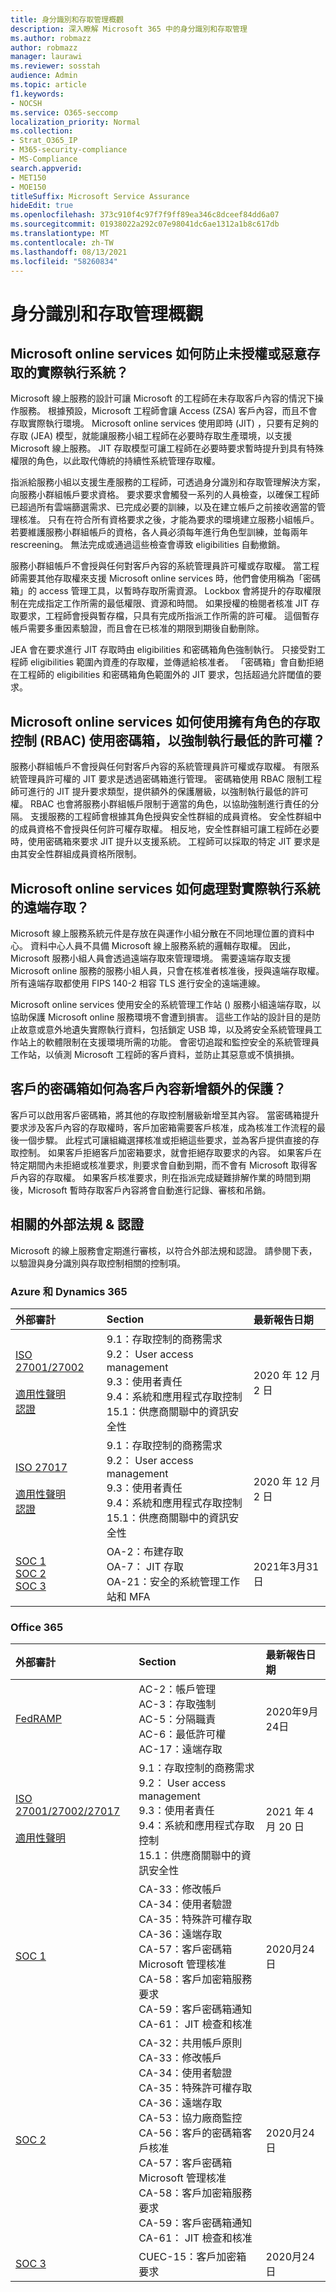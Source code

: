 ```yaml
---
title: 身分識別和存取管理概觀
description: 深入瞭解 Microsoft 365 中的身分識別和存取管理
ms.author: robmazz
author: robmazz
manager: laurawi
ms.reviewer: sosstah
audience: Admin
ms.topic: article
f1.keywords:
- NOCSH
ms.service: O365-seccomp
localization_priority: Normal
ms.collection:
- Strat_O365_IP
- M365-security-compliance
- MS-Compliance
search.appverid:
- MET150
- MOE150
titleSuffix: Microsoft Service Assurance
hideEdit: true
ms.openlocfilehash: 373c910f4c97f7f9ff89ea346c8dceef84dd6a07
ms.sourcegitcommit: 01938022a292c07e98041dc6ae1312a1b8c617db
ms.translationtype: MT
ms.contentlocale: zh-TW
ms.lasthandoff: 08/13/2021
ms.locfileid: "58260834"
---
```

# <a name="identity-and-access-management-overview"></a>身分識別和存取管理概觀

## <a name="how-do-microsoft-online-services-protect-production-systems-from-unauthorized-or-malicious-access"></a>Microsoft online services 如何防止未授權或惡意存取的實際執行系統？

Microsoft 線上服務的設計可讓 Microsoft 的工程師在未存取客戶內容的情況下操作服務。 根據預設，Microsoft 工程師會讓 Access (ZSA) 客戶內容，而且不會存取實際執行環境。 Microsoft online services 使用即時 (JIT) ，只要有足夠的存取 (JEA) 模型，就能讓服務小組工程師在必要時存取生產環境，以支援 Microsoft 線上服務。 JIT 存取模型可讓工程師在必要時要求暫時提升到具有特殊權限的角色，以此取代傳統的持續性系統管理存取權。

指派給服務小組以支援生產服務的工程師，可透過身分識別和存取管理解決方案，向服務小群組帳戶要求資格。 要求要求會觸發一系列的人員檢查，以確保工程師已超過所有雲端篩選需求、已完成必要的訓練，以及在建立帳戶之前接收適當的管理核准。 只有在符合所有資格要求之後，才能為要求的環境建立服務小組帳戶。 若要維護服務小群組帳戶的資格，各人員必須每年進行角色型訓練，並每兩年 rescreening。 無法完成或通過這些檢查會導致 eligibilities 自動撤銷。

服務小群組帳戶不會授與任何對客戶內容的系統管理員許可權或存取權。 當工程師需要其他存取權來支援 Microsoft online services 時，他們會使用稱為「密碼箱」的 access 管理工具，以暫時存取所需資源。 Lockbox 會將提升的存取權限制在完成指定工作所需的最低權限、資源和時間。 如果授權的檢閱者核准 JIT 存取要求，工程師會授與暫存檔，只具有完成所指派工作所需的許可權。 這個暫存帳戶需要多重因素驗證，而且會在已核准的期限到期後自動刪除。

JEA 會在要求進行 JIT 存取時由 eligibilities 和密碼箱角色強制執行。 只接受對工程師 eligibilities 範圍內資產的存取權，並傳遞給核准者。 「密碼箱」會自動拒絕在工程師的 eligibilities 和密碼箱角色範圍外的 JIT 要求，包括超過允許閾值的要求。  

## <a name="how-do-microsoft-online-services-use-role-based-access-control-rbac-with-lockbox-to-enforce-least-privilege"></a>Microsoft online services 如何使用擁有角色的存取控制 (RBAC) 使用密碼箱，以強制執行最低的許可權？

服務小群組帳戶不會授與任何對客戶內容的系統管理員許可權或存取權。 有限系統管理員許可權的 JIT 要求是透過密碼箱進行管理。 密碼箱使用 RBAC 限制工程師可進行的 JIT 提升要求類型，提供額外的保護層級，以強制執行最低的許可權。 RBAC 也會將服務小群組帳戶限制于適當的角色，以協助強制進行責任的分隔。
支援服務的工程師會根據其角色授與安全性群組的成員資格。 安全性群組中的成員資格不會授與任何許可權存取權。 相反地，安全性群組可讓工程師在必要時，使用密碼箱來要求 JIT 提升以支援系統。 工程師可以採取的特定 JIT 要求是由其安全性群組成員資格所限制。

## <a name="how-do-microsoft-online-services-handle-remote-access-to-production-systems"></a>Microsoft online services 如何處理對實際執行系統的遠端存取？

Microsoft 線上服務系統元件是存放在與運作小組分散在不同地理位置的資料中心。 資料中心人員不具備 Microsoft 線上服務系統的邏輯存取權。 因此，Microsoft 服務小組人員會透過遠端存取來管理環境。 需要遠端存取支援 Microsoft online 服務的服務小組人員，只會在核准者核准後，授與遠端存取權。 所有遠端存取都使用 FIPS 140-2 相容 TLS 進行安全的遠端連線。

Microsoft online services 使用安全的系統管理工作站 () 服務小組遠端存取，以協助保護 Microsoft online 服務環境不會遭到損害。 這些工作站的設計目的是防止故意或意外地遺失實際執行資料，包括鎖定 USB 埠，以及將安全系統管理員工作站上的軟體限制在支援環境所需的功能。 會密切追蹤和監控安全的系統管理員工作站，以偵測 Microsoft 工程師的客戶資料，並防止其惡意或不慎損損。

## <a name="how-does-customer-lockbox-add-additional-protection-for-customer-content"></a>客戶的密碼箱如何為客戶內容新增額外的保護？

客戶可以啟用客戶密碼箱，將其他的存取控制層級新增至其內容。 當密碼箱提升要求涉及客戶內容的存取權時，客戶加密箱需要客戶核准，成為核准工作流程的最後一個步驟。 此程式可讓組織選擇核准或拒絕這些要求，並為客戶提供直接的存取控制。 如果客戶拒絕客戶加密箱要求，就會拒絕存取要求的內容。 如果客戶在特定期間內未拒絕或核准要求，則要求會自動到期，而不會有 Microsoft 取得客戶內容的存取權。 如果客戶核准要求，則在指派完成疑難排解作業的時間到期後，Microsoft 暫時存取客戶內容將會自動進行記錄、審核和吊銷。

## <a name="related-external-regulations--certifications"></a>相關的外部法規 & 認證

Microsoft 的線上服務會定期進行審核，以符合外部法規和認證。 請參閱下表，以驗證與身分識別與存取控制相關的控制項。

### <a name="azure-and-dynamics-365"></a>Azure 和 Dynamics 365

| **外部審計** | **Section** | **最新報告日期** |
|:--------------------|:------------|:-----------------------|
| [ISO 27001/27002](https://servicetrust.microsoft.com/ViewPage/MSComplianceGuideV3?command=Download&downloadType=Document&downloadId=e9116047-f327-430c-a83f-166b7e561ad6&tab=7027ead0-3d6b-11e9-b9e1-290b1eb4cdeb&docTab=7027ead0-3d6b-11e9-b9e1-290b1eb4cdeb_ISO_Reports) <br><br> [適用性聲明](https://servicetrust.microsoft.com/ViewPage/MSComplianceGuideV3?command=Download&downloadType=Document&downloadId=00af6c3e-7f3e-4e0d-8b0e-79f45ef2cef1&tab=7027ead0-3d6b-11e9-b9e1-290b1eb4cdeb&docTab=7027ead0-3d6b-11e9-b9e1-290b1eb4cdeb_ISO_Reports) <br> [認證](https://servicetrust.microsoft.com/ViewPage/MSComplianceGuideV3?command=Download&downloadType=Document&downloadId=d7af5304-3a31-40e6-9abb-e26352305d41&tab=7027ead0-3d6b-11e9-b9e1-290b1eb4cdeb&docTab=7027ead0-3d6b-11e9-b9e1-290b1eb4cdeb_ISO_Reports) | 9.1：存取控制的商務需求 <br> 9.2： User access management <br> 9.3：使用者責任 <br> 9.4：系統和應用程式存取控制 <br> 15.1：供應商關聯中的資訊安全性 | 2020 年 12 月 2 日 |
| [ISO 27017](https://servicetrust.microsoft.com/ViewPage/MSComplianceGuideV3?command=Download&downloadType=Document&downloadId=e9116047-f327-430c-a83f-166b7e561ad6&tab=7027ead0-3d6b-11e9-b9e1-290b1eb4cdeb&docTab=7027ead0-3d6b-11e9-b9e1-290b1eb4cdeb_ISO_Reports) <br><br> [適用性聲明](https://servicetrust.microsoft.com/ViewPage/MSComplianceGuideV3?command=Download&downloadType=Document&downloadId=a3bca0ac-867d-4204-b66b-13665f5f1e8d&tab=7027ead0-3d6b-11e9-b9e1-290b1eb4cdeb&docTab=7027ead0-3d6b-11e9-b9e1-290b1eb4cdeb_ISO_Reports) <br> [認證](https://servicetrust.microsoft.com/ViewPage/MSComplianceGuideV3?command=Download&downloadType=Document&downloadId=25718a8a-f34d-41e1-a95a-c49246508787&tab=7027ead0-3d6b-11e9-b9e1-290b1eb4cdeb&docTab=7027ead0-3d6b-11e9-b9e1-290b1eb4cdeb_ISO_Reports) | 9.1：存取控制的商務需求 <br> 9.2： User access management <br> 9.3：使用者責任 <br> 9.4：系統和應用程式存取控制 <br> 15.1：供應商關聯中的資訊安全性 | 2020 年 12 月 2 日 |
| [SOC 1](https://servicetrust.microsoft.com/ViewPage/MSComplianceGuideV3?command=Download&downloadType=Document&downloadId=b8721ebd-af20-42fe-b22f-8332b0a19517&tab=7027ead0-3d6b-11e9-b9e1-290b1eb4cdeb&docTab=7027ead0-3d6b-11e9-b9e1-290b1eb4cdeb_SOC_%2F_SSAE_16_Reports) <br> [SOC 2](https://servicetrust.microsoft.com/ViewPage/MSComplianceGuideV3?command=Download&downloadType=Document&downloadId=234a0f57-83c1-4afc-a586-a0e7a59592f7&tab=7027ead0-3d6b-11e9-b9e1-290b1eb4cdeb&docTab=7027ead0-3d6b-11e9-b9e1-290b1eb4cdeb_SOC_%2F_SSAE_16_Reports) <br> [SOC 3](https://servicetrust.microsoft.com/ViewPage/MSComplianceGuideV3?command=Download&downloadType=Document&downloadId=75c8cbf6-e456-473c-a05e-34fea888ec2a&tab=7027ead0-3d6b-11e9-b9e1-290b1eb4cdeb&docTab=7027ead0-3d6b-11e9-b9e1-290b1eb4cdeb_SOC_%2F_SSAE_16_Reports) | OA-2：布建存取 <br> OA-7： JIT 存取 <br> OA-21：安全的系統管理工作站和 MFA | 2021年3月31日 |

### <a name="office-365"></a>Office 365

| **外部審計** | **Section** | **最新報告日期** |
|:--------------------|:------------|:-----------------------|
| [FedRAMP](https://compliance.microsoft.com/compliancemanager) | AC-2：帳戶管理 <br> AC-3：存取強制 <br> AC-5：分隔職責 <br> AC-6：最低許可權 <br> AC-17：遠端存取 | 2020年9月24日 |
| [ISO 27001/27002/27017](https://servicetrust.microsoft.com/ViewPage/MSComplianceGuideV3?command=Download&downloadType=Document&downloadId=8d625374-4f2d-49f8-9d37-a4281ba98222&tab=7027ead0-3d6b-11e9-b9e1-290b1eb4cdeb&docTab=7027ead0-3d6b-11e9-b9e1-290b1eb4cdeb_ISO_Reports) <br><br> [適用性聲明](https://servicetrust.microsoft.com/ViewPage/MSComplianceGuideV3?command=Download&downloadType=Document&downloadId=c0df4ce8-c77e-4183-84eb-c8688470d8b1&tab=7027ead0-3d6b-11e9-b9e1-290b1eb4cdeb&docTab=7027ead0-3d6b-11e9-b9e1-290b1eb4cdeb_ISO_Reports) | 9.1：存取控制的商務需求 <br> 9.2： User access management <br> 9.3：使用者責任 <br> 9.4：系統和應用程式存取控制 <br> 15.1：供應商關聯中的資訊安全性 | 2021 年 4 月 20 日 |
| [SOC 1](https://servicetrust.microsoft.com/ViewPage/MSComplianceGuideV3?command=Download&downloadType=Document&downloadId=90df3f9c-3aaf-4dbf-99d0-ca9f2991721b&tab=7027ead0-3d6b-11e9-b9e1-290b1eb4cdeb&docTab=7027ead0-3d6b-11e9-b9e1-290b1eb4cdeb_SOC_%2F_SSAE_16_Reports) | CA-33：修改帳戶 <br> CA-34：使用者驗證 <br> CA-35：特殊許可權存取 <br> CA-36：遠端存取 <br> CA-57：客戶密碼箱 Microsoft 管理核准 <br> CA-58：客戶加密箱服務要求 <br> CA-59：客戶密碼箱通知 <br> CA-61： JIT 檢查和核准 | 2020月24日 |
| [SOC 2](https://servicetrust.microsoft.com/ViewPage/MSComplianceGuideV3?command=Download&downloadType=Document&downloadId=a73c1738-7892-42b7-acd3-87b6371c53f6&tab=7027ead0-3d6b-11e9-b9e1-290b1eb4cdeb&docTab=7027ead0-3d6b-11e9-b9e1-290b1eb4cdeb_SOC_%2F_SSAE_16_Reports) | CA-32：共用帳戶原則 <br> CA-33：修改帳戶 <br> CA-34：使用者驗證 <br> CA-35：特殊許可權存取 <br> CA-36：遠端存取 <br> CA-53：協力廠商監控 <br> CA-56：客戶的密碼箱客戶核准 <br> CA-57：客戶密碼箱 Microsoft 管理核准 <br> CA-58：客戶加密箱服務要求 <br> CA-59：客戶密碼箱通知 <br> CA-61： JIT 檢查和核准 | 2020月24日 |
| [SOC 3](https://servicetrust.microsoft.com/ViewPage/MSComplianceGuideV3?command=Download&downloadType=Document&downloadId=274054e5-4968-48d2-bf94-9a8eda5d7a93&tab=7027ead0-3d6b-11e9-b9e1-290b1eb4cdeb&docTab=7027ead0-3d6b-11e9-b9e1-290b1eb4cdeb_SOC_%2F_SSAE_16_Reports) | CUEC-15：客戶加密箱要求 | 2020月24日 |